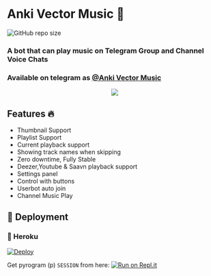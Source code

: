 <h1 align="centre">Anki Vector Music 🎵</h1>  

![GitHub repo size](https://img.shields.io/github/repo-size/Damantha126/Anki-Vector-Music?label=Repo%20Size)

### A bot that can play music on Telegram Group and Channel Voice Chats
### Available on telegram as [@Anki Vector Music](https://t.me/TheAnkiVectorMusicBot)

<p align="center">
  <img src="https://telegra.ph/file/089b8a843b40ac1de569f.jpg">
</p>

<h2> Features 🔥 </h2>

- Thumbnail Support
- Playlist Support
- Current playback support
- Showing track names when skipping
- Zero downtime, Fully Stable
- Deezer,Youtube & Saavn playback support
- Settings panel
- Control with buttons
- Userbot auto join
- Channel Music Play

## 🚀 Deployment

### 💜 Heroku

[![Deploy](https://www.herokucdn.com/deploy/button.svg)](https://heroku.com/deploy?template=https://github.com/sadew451/Anki-Vector-Music)

Get pyrogram (p)  `SESSION` from here:
[![Run on Repl.it](https://repl.it/badge/github/SpEcHiDe/GenerateStringSession)](https://replit.com/@Damantha126/AnkiVectorMusic)

